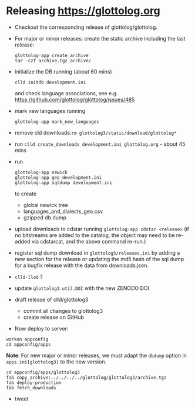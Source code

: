 
# Releasing https://glottolog.org

- Checkout the corresponding release of glottolog/glottolog.
- For major or minor releases: create the static archive including the last release:
  ```shell script
  glottolog-app create_archive
  tar -czf archive.tgz archive/
  ```
- initialize the DB running (about 60 mins)
  ```shell script
  clld initdb development.ini
  ```
  and check language associations, see e.g. https://github.com/glottolog/glottolog/issues/485
- mark new languages running
  ```shell script
  glottolog-app mark_new_languages
  ```
- remove old downloads:`rm glottolog3/static/download/glottolog*`
- run `clld create_downloads development.ini glottolog.org` - about 45 mins
- run
  ```shell script
  glottolog-app newick
  glottolog-app geo development.ini
  glottolog-app sqldump development.ini
  ``` 
  to create
  - global newick tree
  - languages_and_dialects_geo.csv
  - gzipped db dump

- upload downloads to cdstar running `glottolog-app cdstar <release>`
  (if no bitstreams are added to the catalog, the object may need to be re-added via
  cdstarcat, and the above command re-run.)
- register sql dump download in `glottolog3/releases.ini` by adding a new section for the release or
  updating the md5 hash of the sql dump for a bugfix release with the data from downloads.json.
- `clld-llod` ?
- update `glottolog3.util.DOI` with the new ZENODO DOI

- draft release of clld/glottolog3
  - commit all changes to glottolog3
  - create release on GitHub

- Now deploy to server:
```shell script
workon appconfig
cd appconfig/apps
```
**Note**: For new major or minor releases, we must adapt the `dbdump` option in `apps.ini[glottolog3]` 
to the new version.
```shell script
cd appconfig/apps/glottolog3
fab copy_archive:../../../../glottolog/glottolog3/archive.tgz
fab deploy:production
fab fetch_downloads
```

- tweet
